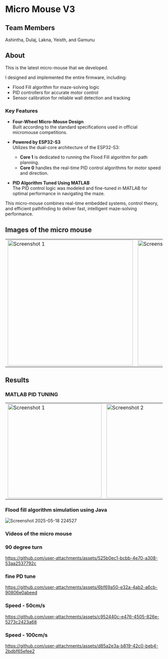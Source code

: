 # Micro Mouse V3

## Team Members

Ashintha, Dulaj, Lakna, Yeisth, and Gamunu

## About

This is the latest micro-mouse that we developed.

I designed and implemented the entire firmware, including:
- Flood Fill algorithm for maze-solving logic
- PID controllers for accurate motor control
- Sensor calibration for reliable wall detection and tracking

### Key Features

- **Four-Wheel Micro-Mouse Design**  
  Built according to the standard specifications used in official micromouse competitions.

- **Powered by ESP32-S3**  
  Utilizes the dual-core architecture of the ESP32-S3:
  - **Core 1** is dedicated to running the Flood Fill algorithm for path planning.
  - **Core 0** handles the real-time PID control algorithms for motor speed and direction.

- **PID Algorithm Tuned Using MATLAB**  
  The PID control logic was modeled and fine-tuned in MATLAB for optimal performance in navigating the maze.

This micro-mouse combines real-time embedded systems, control theory, and efficient pathfinding to deliver fast, intelligent maze-solving performance.




## Images of the micro mouse 

<table>
  <tr>
    <td>
      <img src="https://github.com/user-attachments/assets/51cc0d1e-67b7-4f0a-93cc-c29141bce7d2" alt="Screenshot 1" width="400"/>
    </td>
    <td>
      <img src="https://github.com/user-attachments/assets/b6bbc9a5-227c-4ca8-9869-5d8906799257" alt="Screenshot 2" width="400"/>
    </td>
  </tr>
</table>

## Results
### MATLAB PID TUNING 

<table>
  <tr>
    <td>
      <img src="https://github.com/user-attachments/assets/fbe3f84a-11e7-4011-8649-263cc3d091c6" alt="Screenshot 1" width="300"/>
    </td>
    <td>
      <img src="https://github.com/user-attachments/assets/aa87dc0f-6408-4a7b-8f91-3927877416fe" alt="Screenshot 2" width="300"/>
    </td>
    <td>
      <img src="https://github.com/user-attachments/assets/0402b8bd-96e5-49e6-8006-7f021a002f69" alt="Screenshot 3" width="300"/>
    </td>
  </tr>
</table>

### Flood fill algorithm simulation using Java 

![Screenshot 2025-05-18 224527](https://github.com/user-attachments/assets/cbf6c498-dd2a-4544-aa2d-5fa963b2b4e0)


### Videos of the micro mouse  

### 90 degree turn 
https://github.com/user-attachments/assets/525b0ec1-bcbb-4e70-a308-53aa2537792c
### fine PD tune
https://github.com/user-attachments/assets/6bf69a50-e32a-4ab2-a6cb-90806e0abeed
### Speed - 50cm/s
https://github.com/user-attachments/assets/c952440c-e476-4505-826e-5273c2423a68
### Speed - 100cm/s
https://github.com/user-attachments/assets/d85a2e3a-b819-42c0-beb4-2bdbf65efee2
















